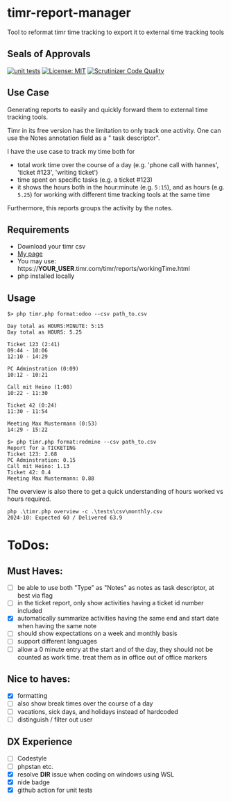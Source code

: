 # timr-report-manager

Tool to reformat timr time tracking to export it to external time tracking tools

## Seals of Approvals

[![unit tests](https://github.com/k0pernikus/timr-report-manager/actions/workflows/php.yml/badge.svg)](https://github.com/k0pernikus/timr-report-manager/actions/workflows/php.yml)
[![License: MIT](https://img.shields.io/badge/License-MIT-yellow.svg)](https://opensource.org/licenses/MIT)
[![Scrutinizer Code Quality](https://scrutinizer-ci.com/g/k0pernikus/timr-report-manager/badges/quality-score.png?b=main)](https://scrutinizer-ci.com/g/k0pernikus/timr-report-manager/?branch=main)

## Use Case

Generating reports to easily and quickly forward them to external time tracking tools.

Timr in its free version has the limitation to only track one activity. One can use the Notes annotation field as a "
task descriptor".

I have the use case to track my time both for

- total work time over the course of a day (e.g. 'phone call with hannes', 'ticket #123', 'writing ticket')
- time spent on specific tasks (e.g. a ticket #123)
- it shows the hours both in the hour:minute (e.g. `5:15`), and as hours (e.g. `5.25`) for working with different time
  tracking tools at the same time

Furthermore, this reports groups the activity by the notes.

## Requirements

- Download your timr csv
- [My page](https://kopernikus.timr.com/timr/reports/workingTime.html)
- You may use: https://__YOUR_USER__.timr.com/timr/reports/workingTime.html
- php installed locally

## Usage

```
$> php timr.php format:odoo --csv path_to.csv

Day total as HOURS:MINUTE: 5:15
Day total as HOURS: 5.25

Ticket 123 (2:41)
09:44 - 10:06
12:10 - 14:29

PC Adminstration (0:09)
10:12 - 10:21

Call mit Heino (1:08)
10:22 - 11:30

Ticket 42 (0:24)
11:30 - 11:54

Meeting Max Mustermann (0:53)
14:29 - 15:22
```

```
$> php timr.php format:redmine --csv path_to.csv
Report for a TICKETING
Ticket 123: 2.68
PC Adminstration: 0.15
Call mit Heino: 1.13
Ticket 42: 0.4
Meeting Max Mustermann: 0.88
```

The overview is also there to get a quick understanding of hours worked vs hours required.

```
php .\timr.php overview -c .\tests\csv\monthly.csv
2024-10: Expected 60 / Delivered 63.9
```

# ToDos:

## Must Haves:

- [ ] be able to use both "Type" as "Notes" as notes as task descriptor, at best via flag
- [ ] in the ticket report, only show activities having a ticket id number included
- [x] automatically summarize activities having the same end and start date when having the same note
- [ ] should show expectations on a week and monthly basis
- [ ] support different languages
- [ ] allow a 0 minute entry at the start and of the day, they should not be counted as work time. treat them as in office out of office markers

## Nice to haves:

- [x] formatting
- [ ] also show break times over the course of a day
- [ ] vacations, sick days, and holidays instead of hardcoded
- [ ] distinguish / filter out user

## DX Experience

- [ ] Codestyle
- [ ] phpstan etc.
- [x] resolve __DIR__ issue when coding on windows using WSL
- [x] nide badge
- [x] github action for unit tests
